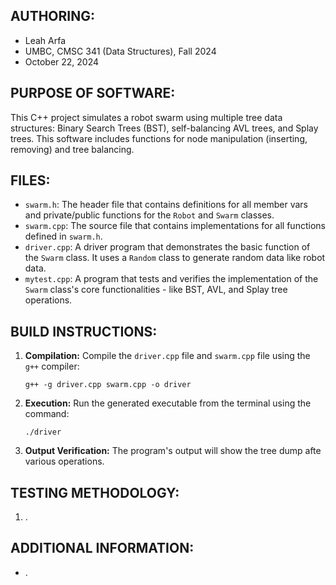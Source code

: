## AUTHORING: 
* Leah Arfa
* UMBC, CMSC 341 (Data Structures), Fall 2024
* October 22, 2024

## PURPOSE OF SOFTWARE: 
This C++ project simulates a robot swarm using multiple tree data structures: Binary Search Trees (BST), self-balancing AVL trees, and Splay trees. This software includes functions for node manipulation (inserting, removing) and tree balancing.

## FILES: 
* ```swarm.h```: The header file that contains definitions for all member vars and private/public functions for the ```Robot``` and ```Swarm``` classes.
* ```swarm.cpp```: The source file that contains implementations for all functions defined in ```swarm.h```.
* ```driver.cpp```: A driver program that demonstrates the basic function of the ```Swarm``` class. It uses a ```Random``` class to generate random data like robot data.
* ```mytest.cpp```: A program that tests and verifies the implementation of the ```Swarm``` class's core functionalities - like BST, AVL, and Splay tree operations.

## BUILD INSTRUCTIONS: 
1.  **Compilation:** Compile the ```driver.cpp``` file and ```swarm.cpp``` file using the ```g++``` compiler:
    ```
    g++ -g driver.cpp swarm.cpp -o driver
    ```
2.  **Execution:** Run the generated executable from the terminal using the command:
    ```
    ./driver
    ```
3. **Output Verification:** The program's output will show the tree dump afte various operations.

## TESTING METHODOLOGY: 
1.  .

## ADDITIONAL INFORMATION:
* .


